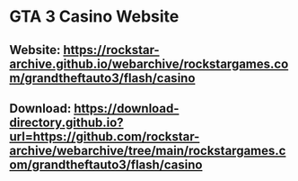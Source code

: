 # GTA 3 Casino Website
## Website: https://rockstar-archive.github.io/webarchive/rockstargames.com/grandtheftauto3/flash/casino

## Download: https://download-directory.github.io?url=https://github.com/rockstar-archive/webarchive/tree/main/rockstargames.com/grandtheftauto3/flash/casino
